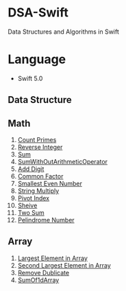 # DSA-Swift

Data Structures and Algorithms in Swift

# Language
  - Swift 5.0

## Data Structure

## Math

 1. [Count Primes](https://github.com/pramod7/DSA-Challenges/blob/dce6c3a7d8ac0b3c00de62af5cf8cdcb412ef5f0/DSA-Swift/SourceCode/Math/PrimeNumbers.swift)
 2. [Reverse Integer](https://github.com/pramod7/DSA-Challenges/blob/dce6c3a7d8ac0b3c00de62af5cf8cdcb412ef5f0/DSA-Swift/SourceCode/Math/ReverseInteger.swift)
 3. [Sum](https://github.com/pramod7/DSA-Challenges/blob/dce6c3a7d8ac0b3c00de62af5cf8cdcb412ef5f0/DSA-Swift/SourceCode/Math/Sum.swift)
 4. [SumWithOutArithmeticOperator](https://github.com/pramod7/DSA-Challenges/blob/dce6c3a7d8ac0b3c00de62af5cf8cdcb412ef5f0/DSA-Swift/SourceCode/Math/SumWithOutArithmaticOperator.swift)
 5. [Add Digit](https://github.com/pramod7/DSA-Challenges/blob/dce6c3a7d8ac0b3c00de62af5cf8cdcb412ef5f0/DSA-Swift/SourceCode/Math/AddDigit.swift)
 6. [Common Factor](https://github.com/pramod7/DSA-Challenges/blob/dce6c3a7d8ac0b3c00de62af5cf8cdcb412ef5f0/DSA-Swift/SourceCode/Math/CommonFactor.swift)
 7. [Smallest Even Number](https://github.com/pramod7/DSA-Challenges/blob/dce6c3a7d8ac0b3c00de62af5cf8cdcb412ef5f0/DSA-Swift/SourceCode/Math/SmallestEvenNumber.swift)
 8. [String Multiply](https://github.com/pramod7/DSA-Challenges/blob/dce6c3a7d8ac0b3c00de62af5cf8cdcb412ef5f0/DSA-Swift/SourceCode/Math/StringMultyply.swift)
 9. [Pivot Index](https://github.com/pramod7/DSA-Challenges/blob/dce6c3a7d8ac0b3c00de62af5cf8cdcb412ef5f0/DSA-Swift/SourceCode/Math/PivotIndex.swift)
 10. [Sheive](https://github.com/pramod7/DSA-Challenges/blob/7eba585507c2183049caf490a56e0b5e1e048d43/DSA-Swift/SourceCode/Math/Sheive.swift)
 11. [Two Sum](https://github.com/pramod7/DSA-Challenges/blob/7eba585507c2183049caf490a56e0b5e1e048d43/DSA-Swift/SourceCode/Math/TwoSum.swift)
 12. [Pelindrome Number](https://github.com/pramod7/DSA-Challenges/blob/7eba585507c2183049caf490a56e0b5e1e048d43/DSA-Swift/SourceCode/Math/PalindromeNumber.swift)

## Array
 1. [Largest Element in Array](https://github.com/pramod7/DSA-Challenges/blob/f0451a3c4bde79f0eb268ccda1b1612556079085/DSA-Swift/SourceCode/Array/LargestElementInArray%20.swift)
 2. [Second Largest Element in Array](https://github.com/pramod7/DSA-Challenges/blob/f0451a3c4bde79f0eb268ccda1b1612556079085/DSA-Swift/SourceCode/Array/SecondLargestInArray.swift)
 3. [Remove Dublicate](https://github.com/pramod7/DSA-Challenges/blob/dc416c8c9821ee378334d51772b6ce75aa92783a/DSA-Swift/SourceCode/Array/RemoveDublicate.swift)
 4. [SumOf1dArray](https://github.com/pramod7/DSA-Challenges/blob/dc416c8c9821ee378334d51772b6ce75aa92783a/DSA-Swift/SourceCode/Array/SumOf1dArray.swift)
